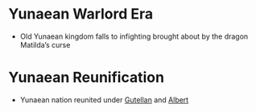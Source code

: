 
# Yunaean Warlord Era
- Old Yunaean kingdom falls to infighting brought about by the dragon Matilda’s curse
# Yunaean Reunification 
- Yunaean nation reunited under [Gutellan](People/Gutellan.md) and [Albert](People/Albert.md)